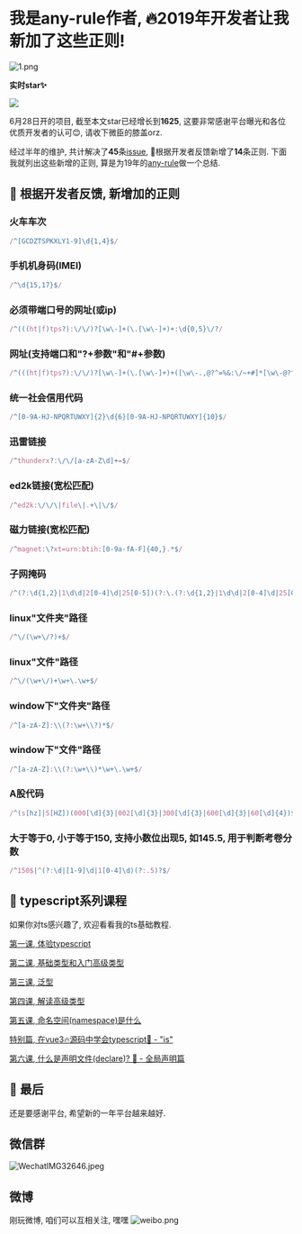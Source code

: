 # 我是any-rule作者, 🔥2019年开发者让我新加了这些正则!

![1.png](https://ws1.sinaimg.cn/large/630deecfly1gaehq42crkj20ti0a0aao.jpg)

**实时star✨** 

<a target="new" href="https://github.com/any86/any-rule"><img src="https://img.shields.io/github/stars/any86/any-rule.svg?style=social"/></a>

6月28日开的项目, 截至本文star已经增长到**1625**, 这要非常感谢平台曝光和各位优质开发者的认可😊, 请收下微臣的膝盖orz. 

经过半年的维护, 共计解决了**45**条[issue](https://github.com/any86/any-rule/issues), 🍔根据开发者反馈新增了**14**条正则. 下面我就列出这些新增的正则, 算是为19年的[any-rule](https://github.com/any86/any-rule)做一个总结.

## 🍔 根据开发者反馈, 新增加的正则

### 火车车次
```javascript
/^[GCDZTSPKXLY1-9]\d{1,4}$/
```

### 手机机身码(IMEI)
```javascript
/^\d{15,17}$/
```

### 必须带端口号的网址(或ip)
```javascript
/^(((ht|f)tps?):\/\/)?[\w\-]+(\.[\w\-]+)+:\d{0,5}\/?/
```

### 网址(支持端口和"?+参数"和"#+参数)
```javascript
/^(((ht|f)tps?):\/\/)?[\w\-]+(\.[\w\-]+)+([\w\-.,@?^=%&:\/~+#]*[\w\-@?^=%&\/~+#])?$/
```

### 统一社会信用代码
```javascript
/^[0-9A-HJ-NPQRTUWXY]{2}\d{6}[0-9A-HJ-NPQRTUWXY]{10}$/
```

### 迅雷链接
```javascript
/^thunderx?:\/\/[a-zA-Z\d]+=$/
```

### ed2k链接(宽松匹配)
```javascript
/^ed2k:\/\/\|file\|.+\|\/$/
```

### 磁力链接(宽松匹配)
```javascript
/^magnet:\?xt=urn:btih:[0-9a-fA-F]{40,}.*$/
```

### 子网掩码
```javascript
/^(?:\d{1,2}|1\d\d|2[0-4]\d|25[0-5])(?:\.(?:\d{1,2}|1\d\d|2[0-4]\d|25[0-5])){3}$/
```

### linux"文件夹"路径
```javascript
/^\/(\w+\/?)+$/
```

### linux"文件"路径
```javascript
/^\/(\w+\/)+\w+\.\w+$/
```

### window下"文件夹"路径
```javascript
/^[a-zA-Z]:\\(?:\w+\\?)*$/
```

### window下"文件"路径
```javascript
/^[a-zA-Z]:\\(?:\w+\\)*\w+\.\w+$/
```

### A股代码
```javascript
/^(s[hz]|S[HZ])(000[\d]{3}|002[\d]{3}|300[\d]{3}|600[\d]{3}|60[\d]{4})$/
```

### 大于等于0, 小于等于150, 支持小数位出现5, 如145.5, 用于判断考卷分数
```javascript
/^150$|^(?:\d|[1-9]\d|1[0-4]\d)(?:.5)?$/
```


## 🚀 typescript系列课程
如果你对ts感兴趣了, 欢迎看看我的ts基础教程.

[第一课, 体验typescript](https://juejin.im/post/5d19ad6de51d451063431864)

[第二课, 基础类型和入门高级类型](https://juejin.im/post/5d1af3426fb9a07ed4411a9b)

[第三课, 泛型](https://juejin.im/post/5d27f160e51d45108223fcf9)

[第四课, 解读高级类型](https://juejin.im/post/5d3fe80fe51d456206115987)

[第五课, 命名空间(namespace)是什么](https://juejin.im/post/5d5d04dfe51d4561af16dd24)

[特别篇, 在vue3🔥源码中学会typescript🦕 - "is"](https://juejin.im/post/5da6d1aae51d4524ad10d1d8)

[第六课, 什么是声明文件(declare)? 🦕 - 全局声明篇](https://juejin.im/post/5dcbc9e2e51d451bcb39f123)

## 🧨 最后
还是要感谢平台, 希望新的一年平台越来越好.

## 微信群
![WechatIMG32646.jpeg](https://ws1.sinaimg.cn/large/630deecfly1gaekd016mnj20u0186whu.jpg)


## 微博
刚玩微博, 咱们可以互相关注, 嘿嘿
![weibo.png](https://ws1.sinaimg.cn/large/630deecfly1gaek9e85ynj20mi0scgnm.jpg)